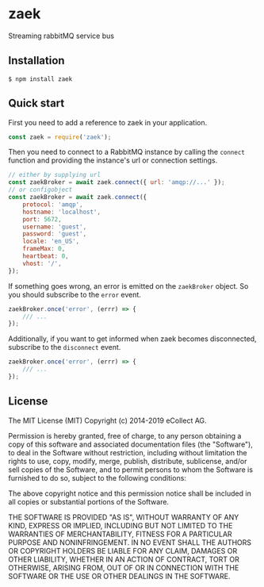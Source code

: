# zaek

Streaming rabbitMQ service bus

## Installation

```shell
$ npm install zaek
```

## Quick start

First you need to add a reference to zaek in your application.

```javascript
const zaek = require('zaek');
```

Then you need to connect to a RabbitMQ instance by calling the `connect` function and providing the instance's url or connection settings.

```javascript
// either by supplying url
const zaekBroker = await zaek.connect({ url: 'amqp://...' });
// or configobject
const zaekBroker = await zaek.connect({
	protocol: 'amqp',
	hostname: 'localhost',
	port: 5672,
	username: 'guest',
	password: 'guest',
	locale: 'en_US',
	frameMax: 0,
	heartbeat: 0,
	vhost: '/',
});
```

If something goes wrong, an error is emitted on the `zaekBroker` object. So you should subscribe to the `error` event.

```js
zaekBroker.once('error', (errr) => {
	/// ...
});
```

Additionally, if you want to get informed when zaek becomes disconnected, subscribe to the `disconnect` event.

```js
zaekBroker.once('error', (errr) => {
	/// ...
});
```

## License

The MIT License (MIT)
Copyright (c) 2014-2019 eCollect AG.

Permission is hereby granted, free of charge, to any person obtaining a copy of this software and associated documentation files (the "Software"), to deal in the Software without restriction, including without limitation the rights to use, copy, modify, merge, publish, distribute, sublicense, and/or sell copies of the Software, and to permit persons to whom the Software is furnished to do so, subject to the following conditions:

The above copyright notice and this permission notice shall be included in all copies or substantial portions of the Software.

THE SOFTWARE IS PROVIDED "AS IS", WITHOUT WARRANTY OF ANY KIND, EXPRESS OR IMPLIED, INCLUDING BUT NOT LIMITED TO THE WARRANTIES OF MERCHANTABILITY, FITNESS FOR A PARTICULAR PURPOSE AND NONINFRINGEMENT. IN NO EVENT SHALL THE AUTHORS OR COPYRIGHT HOLDERS BE LIABLE FOR ANY CLAIM, DAMAGES OR OTHER LIABILITY, WHETHER IN AN ACTION OF CONTRACT, TORT OR OTHERWISE, ARISING FROM, OUT OF OR IN CONNECTION WITH THE SOFTWARE OR THE USE OR OTHER DEALINGS IN THE SOFTWARE.
